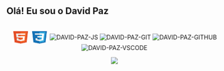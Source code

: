 <h2>Olá! Eu sou o David Paz</h2>

<div style="display: inline_block" align="center"><br>
  <img align="center" alt="DAVID-PAZ-HTML" height="30" width="40" src="https://raw.githubusercontent.com/devicons/devicon/master/icons/html5/html5-original.svg">

  <img align="center" alt="DAVID-PAZ-CSS" height="30" width="40" src="https://raw.githubusercontent.com/devicons/devicon/master/icons/css3/css3-original.svg">

  <img align="center" alt="DAVID-PAZ-JS" height="30" width="40" src="https://cdn.jsdelivr.net/gh/devicons/devicon/icons/javascript/javascript-original.svg">

  <img align="center" alt="DAVID-PAZ-GIT" height="30" width="40" src="https://cdn.jsdelivr.net/gh/devicons/devicon/icons/git/git-original.svg">

  <img align="center" alt="DAVID-PAZ-GITHUB" height="30" width="40" src="https://cdn.jsdelivr.net/npm/simple-icons@8.5.0/icons/github.svg">
  
  <img align="center" alt="DAVID-PAZ-VSCODE" height="30" width="40" src="https://cdn.jsdelivr.net/gh/devicons/devicon/icons/vscode/vscode-original.svg">
  
  <br>

<div align="center">
  
 <a href = "mailto:davizinpaz007@gmail.com"><img src="https://img.shields.io/badge/-Gmail-%23333?style=for-the-badge&logo=gmail&logoColor=white" target="_blank"></a>
</div>
